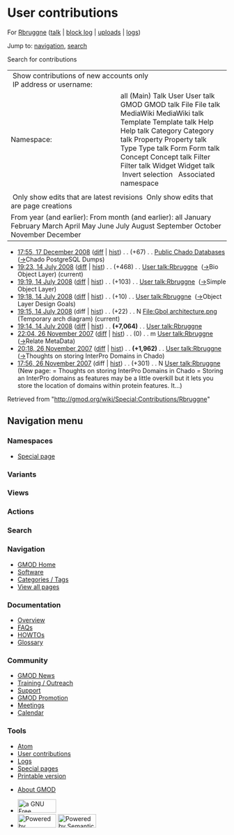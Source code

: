 <div id="mw-page-base" class="noprint">

</div>

<div id="mw-head-base" class="noprint">

</div>

<div id="content" class="mw-body" role="main">

<span id="top"></span>

<div id="mw-js-message" style="display:none;">

</div>



# <span dir="auto">User contributions</span>

<div id="bodyContent">

<div id="contentSub">

For <a
href="/mediawiki/index.php?title=User:Rbruggne&amp;action=edit&amp;redlink=1"
class="new" title="User:Rbruggne (page does not exist)">Rbruggne</a>
([talk](/wiki/User_talk:Rbruggne "User talk:Rbruggne") \| [block
log](/mediawiki/index.php?title=Special:Log/block&page=User%3ARbruggne "Special:Log/block")
\|
[uploads](/wiki/Special:ListFiles/Rbruggne "Special:ListFiles/Rbruggne")
\| [logs](/wiki/Special:Log/Rbruggne "Special:Log/Rbruggne"))

</div>

<div id="jump-to-nav" class="mw-jump">

Jump to: [navigation](#mw-navigation), [search](#p-search)

</div>

<div id="mw-content-text">

Search for contributions

<table class="mw-contributions-table">
<colgroup>
<col style="width: 50%" />
<col style="width: 50%" />
</colgroup>
<tbody>
<tr class="odd">
<td colspan="2"> Show contributions of new accounts only<br />
 IP address or username:</td>
</tr>
<tr class="even">
<td class="mw-label">Namespace:</td>
<td>all (Main) Talk User User talk GMOD GMOD talk File File talk
MediaWiki MediaWiki talk Template Template talk Help Help talk Category
Category talk Property Property talk Type Type talk Form Form talk
Concept Concept talk Filter Filter talk Widget Widget talk  
 Invert selection 
 Associated namespace </td>
</tr>
<tr class="odd">
<td colspan="2"></td>
</tr>
<tr class="even">
<td colspan="2"> Only show edits that are latest revisions
 Only show edits that are page creations</td>
</tr>
<tr class="odd">
<td colspan="2">From year (and earlier): From month (and earlier): all
January February March April May June July August September October
November December</td>
</tr>
</tbody>
</table>

- <a
  href="/mediawiki/index.php?title=Public_Chado_Databases&amp;oldid=6580"
  class="mw-changeslist-date" title="Public Chado Databases">17:55, 17
  December 2008</a>
  ([diff](/mediawiki/index.php?title=Public_Chado_Databases&diff=prev&oldid=6580 "Public Chado Databases")
  \|
  [hist](/mediawiki/index.php?title=Public_Chado_Databases&action=history "Public Chado Databases"))
  <span class="mw-changeslist-separator">. .</span>
  <span class="mw-plusminus-pos" dir="ltr"
  title="1,983 bytes after change">(+67)</span>‎
  <span class="mw-changeslist-separator">. .</span>
  <a href="/wiki/Public_Chado_Databases" class="mw-contributions-title"
  title="Public Chado Databases">Public Chado Databases</a> ‎
  <span class="comment">([→](/wiki/Public_Chado_Databases#Chado_PostgreSQL_Dumps "Public Chado Databases")‎<span dir="auto"><span class="autocomment">Chado
  PostgreSQL Dumps</span></span>)</span>
- <a href="/mediawiki/index.php?title=User_talk:Rbruggne&amp;oldid=5786"
  class="mw-changeslist-date" title="User talk:Rbruggne">19:23, 14 July
  2008</a>
  ([diff](/mediawiki/index.php?title=User_talk:Rbruggne&diff=prev&oldid=5786 "User talk:Rbruggne")
  \|
  [hist](/mediawiki/index.php?title=User_talk:Rbruggne&action=history "User talk:Rbruggne"))
  <span class="mw-changeslist-separator">. .</span>
  <span class="mw-plusminus-pos" dir="ltr"
  title="9,908 bytes after change">(+468)</span>‎
  <span class="mw-changeslist-separator">. .</span>
  <a href="/wiki/User_talk:Rbruggne" class="mw-contributions-title"
  title="User talk:Rbruggne">User talk:Rbruggne</a> ‎
  <span class="comment">([→](/wiki/User_talk:Rbruggne#Bio_Object_Layer "User talk:Rbruggne")‎<span dir="auto"><span class="autocomment">Bio
  Object Layer</span></span>)</span>
  <span class="mw-uctop">(current)</span>
- <a href="/mediawiki/index.php?title=User_talk:Rbruggne&amp;oldid=5785"
  class="mw-changeslist-date" title="User talk:Rbruggne">19:19, 14 July
  2008</a>
  ([diff](/mediawiki/index.php?title=User_talk:Rbruggne&diff=prev&oldid=5785 "User talk:Rbruggne")
  \|
  [hist](/mediawiki/index.php?title=User_talk:Rbruggne&action=history "User talk:Rbruggne"))
  <span class="mw-changeslist-separator">. .</span>
  <span class="mw-plusminus-pos" dir="ltr"
  title="9,440 bytes after change">(+103)</span>‎
  <span class="mw-changeslist-separator">. .</span>
  <a href="/wiki/User_talk:Rbruggne" class="mw-contributions-title"
  title="User talk:Rbruggne">User talk:Rbruggne</a> ‎
  <span class="comment">([→](/wiki/User_talk:Rbruggne#Simple_Object_Layer "User talk:Rbruggne")‎<span dir="auto"><span class="autocomment">Simple
  Object Layer</span></span>)</span>
- <a href="/mediawiki/index.php?title=User_talk:Rbruggne&amp;oldid=5784"
  class="mw-changeslist-date" title="User talk:Rbruggne">19:18, 14 July
  2008</a>
  ([diff](/mediawiki/index.php?title=User_talk:Rbruggne&diff=prev&oldid=5784 "User talk:Rbruggne")
  \|
  [hist](/mediawiki/index.php?title=User_talk:Rbruggne&action=history "User talk:Rbruggne"))
  <span class="mw-changeslist-separator">. .</span>
  <span class="mw-plusminus-pos" dir="ltr"
  title="9,337 bytes after change">(+10)</span>‎
  <span class="mw-changeslist-separator">. .</span>
  <a href="/wiki/User_talk:Rbruggne" class="mw-contributions-title"
  title="User talk:Rbruggne">User talk:Rbruggne</a> ‎
  <span class="comment">([→](/wiki/User_talk:Rbruggne#Object_Layer_Design_Goals "User talk:Rbruggne")‎<span dir="auto"><span class="autocomment">Object
  Layer Design Goals</span></span>)</span>
- <a
  href="/mediawiki/index.php?title=File:Gbol_architecture.png&amp;oldid=5783"
  class="mw-changeslist-date" title="File:Gbol architecture.png">19:15, 14
  July 2008</a> (diff \|
  [hist](/mediawiki/index.php?title=File:Gbol_architecture.png&action=history "File:Gbol architecture.png"))
  <span class="mw-changeslist-separator">. .</span>
  <span class="mw-plusminus-pos" dir="ltr"
  title="22 bytes after change">(+22)</span>‎
  <span class="mw-changeslist-separator">. .</span> N
  <a href="/wiki/File:Gbol_architecture.png"
  class="mw-contributions-title"
  title="File:Gbol architecture.png">File:Gbol architecture.png</a> ‎
  <span class="comment">(Temporary arch diagram)</span>
  <span class="mw-uctop">(current)</span>
- <a href="/mediawiki/index.php?title=User_talk:Rbruggne&amp;oldid=5782"
  class="mw-changeslist-date" title="User talk:Rbruggne">19:14, 14 July
  2008</a>
  ([diff](/mediawiki/index.php?title=User_talk:Rbruggne&diff=prev&oldid=5782 "User talk:Rbruggne")
  \|
  [hist](/mediawiki/index.php?title=User_talk:Rbruggne&action=history "User talk:Rbruggne"))
  <span class="mw-changeslist-separator">. .</span> **(+7,064)**‎
  <span class="mw-changeslist-separator">. .</span>
  <a href="/wiki/User_talk:Rbruggne" class="mw-contributions-title"
  title="User talk:Rbruggne">User talk:Rbruggne</a> ‎
- <a href="/mediawiki/index.php?title=User_talk:Rbruggne&amp;oldid=3481"
  class="mw-changeslist-date" title="User talk:Rbruggne">22:04, 26
  November 2007</a>
  ([diff](/mediawiki/index.php?title=User_talk:Rbruggne&diff=prev&oldid=3481 "User talk:Rbruggne")
  \|
  [hist](/mediawiki/index.php?title=User_talk:Rbruggne&action=history "User talk:Rbruggne"))
  <span class="mw-changeslist-separator">. .</span>
  <span class="mw-plusminus-null" dir="ltr"
  title="2,263 bytes after change">(0)</span>‎
  <span class="mw-changeslist-separator">. .</span> m
  <a href="/wiki/User_talk:Rbruggne" class="mw-contributions-title"
  title="User talk:Rbruggne">User talk:Rbruggne</a> ‎
  <span class="comment">([→](/wiki/User_talk:Rbruggne#Relate_MetaData "User talk:Rbruggne")‎<span dir="auto"><span class="autocomment">Relate
  MetaData</span></span>)</span>
- <a href="/mediawiki/index.php?title=User_talk:Rbruggne&amp;oldid=3473"
  class="mw-changeslist-date" title="User talk:Rbruggne">20:18, 26
  November 2007</a>
  ([diff](/mediawiki/index.php?title=User_talk:Rbruggne&diff=prev&oldid=3473 "User talk:Rbruggne")
  \|
  [hist](/mediawiki/index.php?title=User_talk:Rbruggne&action=history "User talk:Rbruggne"))
  <span class="mw-changeslist-separator">. .</span> **(+1,962)**‎
  <span class="mw-changeslist-separator">. .</span>
  <a href="/wiki/User_talk:Rbruggne" class="mw-contributions-title"
  title="User talk:Rbruggne">User talk:Rbruggne</a> ‎
  <span class="comment">([→](/wiki/User_talk:Rbruggne#Thoughts_on_storing_InterPro_Domains_in_Chado "User talk:Rbruggne")‎<span dir="auto"><span class="autocomment">Thoughts
  on storing InterPro Domains in Chado</span></span>)</span>
- <a href="/mediawiki/index.php?title=User_talk:Rbruggne&amp;oldid=3470"
  class="mw-changeslist-date" title="User talk:Rbruggne">17:56, 26
  November 2007</a> (diff \|
  [hist](/mediawiki/index.php?title=User_talk:Rbruggne&action=history "User talk:Rbruggne"))
  <span class="mw-changeslist-separator">. .</span>
  <span class="mw-plusminus-pos" dir="ltr"
  title="301 bytes after change">(+301)</span>‎
  <span class="mw-changeslist-separator">. .</span> N
  <a href="/wiki/User_talk:Rbruggne" class="mw-contributions-title"
  title="User talk:Rbruggne">User talk:Rbruggne</a> ‎
  <span class="comment">(New page: = Thoughts on storing InterPro
  Domains in Chado = Storing an InterPro domains as features may be a
  little overkill but it lets you store the location of domains within
  protein features. It...)</span>

</div>

<div class="printfooter">

Retrieved from "<http://gmod.org/wiki/Special:Contributions/Rbruggne>"

</div>

<div id="catlinks" class="catlinks catlinks-allhidden">

</div>

<div class="visualClear">

</div>

</div>

</div>

<div id="mw-navigation">

## Navigation menu

<div id="mw-head">



<div id="left-navigation">

<div id="p-namespaces" class="vectorTabs" role="navigation"
aria-labelledby="p-namespaces-label">

### Namespaces

- <span id="ca-nstab-special">[Special
  page](/wiki/Special:Contributions/Rbruggne "This is a special page, you cannot edit the page itself")</span>

</div>

<div id="p-variants" class="vectorMenu emptyPortlet" role="navigation"
aria-labelledby="p-variants-label">

### 

### Variants[](#)

<div class="menu">

</div>

</div>

</div>

<div id="right-navigation">

<div id="p-views" class="vectorTabs emptyPortlet" role="navigation"
aria-labelledby="p-views-label">

### Views

</div>

<div id="p-cactions" class="vectorMenu emptyPortlet" role="navigation"
aria-labelledby="p-cactions-label">

### Actions[](#)

<div class="menu">

</div>

</div>

<div id="p-search" role="search">

### Search

<div id="simpleSearch">

</div>

</div>

</div>

</div>

<div id="mw-panel">

<div id="p-logo" role="banner">

<a href="/wiki/Main_Page"
style="background-image: url(http://gmod.org/images/GMOD-cogs.png);"
title="Visit the main page"></a>

</div>

<div id="p-Navigation" class="portal" role="navigation"
aria-labelledby="p-Navigation-label">

### Navigation

<div class="body">

- <span id="n-GMOD-Home">[GMOD Home](/wiki/Main_Page)</span>
- <span id="n-Software">[Software](/wiki/GMOD_Components)</span>
- <span id="n-Categories-.2F-Tags">[Categories /
  Tags](/wiki/Categories)</span>
- <span id="n-View-all-pages">[View all
  pages](/wiki/Special:AllPages)</span>

</div>

</div>

<div id="p-Documentation" class="portal" role="navigation"
aria-labelledby="p-Documentation-label">

### Documentation

<div class="body">

- <span id="n-Overview">[Overview](/wiki/Overview)</span>
- <span id="n-FAQs">[FAQs](/wiki/Category:FAQ)</span>
- <span id="n-HOWTOs">[HOWTOs](/wiki/Category:HOWTO)</span>
- <span id="n-Glossary">[Glossary](/wiki/Glossary)</span>

</div>

</div>

<div id="p-Community" class="portal" role="navigation"
aria-labelledby="p-Community-label">

### Community

<div class="body">

- <span id="n-GMOD-News">[GMOD News](/wiki/GMOD_News)</span>
- <span id="n-Training-.2F-Outreach">[Training /
  Outreach](/wiki/Training_and_Outreach)</span>
- <span id="n-Support">[Support](/wiki/Support)</span>
- <span id="n-GMOD-Promotion">[GMOD
  Promotion](/wiki/GMOD_Promotion)</span>
- <span id="n-Meetings">[Meetings](/wiki/Meetings)</span>
- <span id="n-Calendar">[Calendar](/wiki/Calendar)</span>

</div>

</div>

<div id="p-tb" class="portal" role="navigation"
aria-labelledby="p-tb-label">

### Tools

<div class="body">

- <span id="feedlinks"><a
  href="http://gmod.org/mediawiki/index.php?title=Special:Contributions/Rbruggne&amp;feed=atom"
  id="feed-atom" class="feedlink" rel="alternate"
  type="application/atom+xml" title="Atom feed for this page">Atom</a></span>
- <span id="t-contributions">[User
  contributions](/wiki/Special:Contributions/Rbruggne "A list of contributions of this user")</span>
- <span id="t-log">[Logs](/wiki/Special:Log/Rbruggne)</span>
- <span id="t-specialpages"><a href="/wiki/Special:SpecialPages" accesskey="q"
  title="A list of all special pages [q]">Special pages</a></span>
- <span id="t-print"><a
  href="/mediawiki/index.php?title=Special:Contributions/Rbruggne&amp;printable=yes"
  rel="alternate" accesskey="p"
  title="Printable version of this page [p]">Printable version</a></span>

</div>

</div>

</div>

</div>

<div id="footer" role="contentinfo">

- <span id="footer-places-about">[About
  GMOD](/wiki/GMOD:About "GMOD:About")</span>

<!-- -->

- <span id="footer-copyrightico">[<img src="http://www.gnu.org/graphics/gfdl-logo-small.png" width="88"
  height="31" alt="a GNU Free Documentation License" />](http://www.gnu.org/licenses/fdl-1.3.html)</span>
- <span id="footer-poweredbyico">[<img src="/mediawiki/skins/common/images/poweredby_mediawiki_88x31.png"
  width="88" height="31" alt="Powered by MediaWiki" />](//www.mediawiki.org/)
  [<img
  src="/mediawiki/extensions/SemanticMediaWiki/includes/../resources/images/smw_button.png"
  width="88" height="31" alt="Powered by Semantic MediaWiki" />](https://www.semantic-mediawiki.org/wiki/Semantic_MediaWiki)</span>

<div style="clear:both">

</div>

</div>
